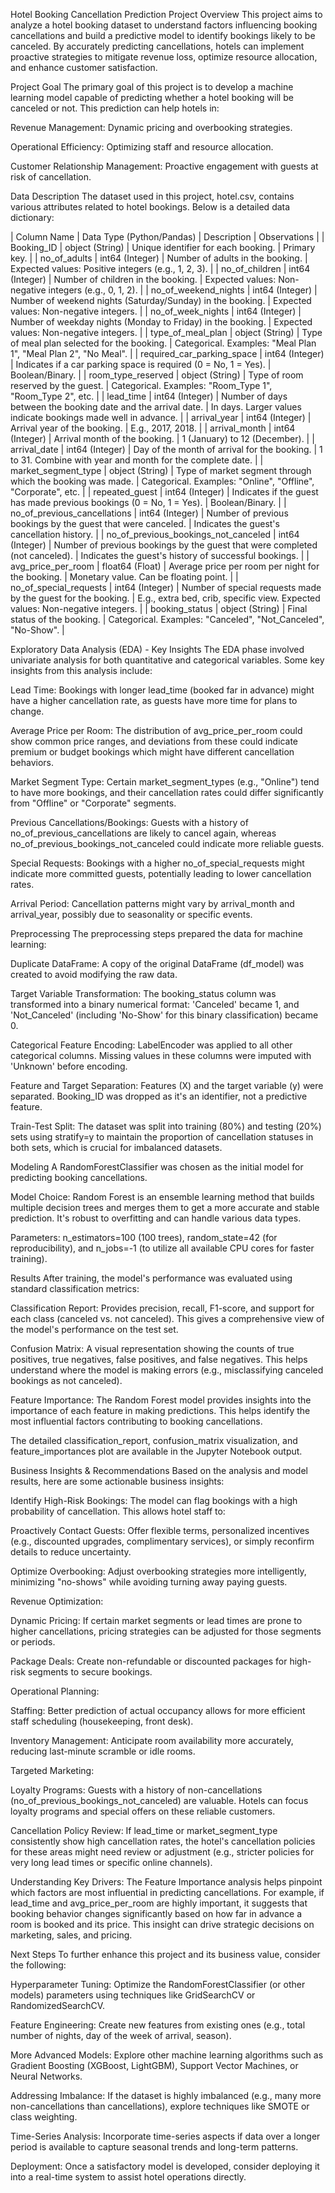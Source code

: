 Hotel Booking Cancellation Prediction Project
Overview
This project aims to analyze a hotel booking dataset to understand factors influencing booking cancellations and build a predictive model to identify bookings likely to be canceled. By accurately predicting cancellations, hotels can implement proactive strategies to mitigate revenue loss, optimize resource allocation, and enhance customer satisfaction.

Project Goal
The primary goal of this project is to develop a machine learning model capable of predicting whether a hotel booking will be canceled or not. This prediction can help hotels in:

Revenue Management: Dynamic pricing and overbooking strategies.

Operational Efficiency: Optimizing staff and resource allocation.

Customer Relationship Management: Proactive engagement with guests at risk of cancellation.

Data Description
The dataset used in this project, hotel.csv, contains various attributes related to hotel bookings. Below is a detailed data dictionary:

| Column Name | Data Type (Python/Pandas) | Description | Observations |
| Booking_ID | object (String) | Unique identifier for each booking. | Primary key. |
| no_of_adults | int64 (Integer) | Number of adults in the booking. | Expected values: Positive integers (e.g., 1, 2, 3). |
| no_of_children | int64 (Integer) | Number of children in the booking. | Expected values: Non-negative integers (e.g., 0, 1, 2). |
| no_of_weekend_nights | int64 (Integer) | Number of weekend nights (Saturday/Sunday) in the booking. | Expected values: Non-negative integers. |
| no_of_week_nights | int64 (Integer) | Number of weekday nights (Monday to Friday) in the booking. | Expected values: Non-negative integers. |
| type_of_meal_plan | object (String) | Type of meal plan selected for the booking. | Categorical. Examples: "Meal Plan 1", "Meal Plan 2", "No Meal". |
| required_car_parking_space | int64 (Integer) | Indicates if a car parking space is required (0 = No, 1 = Yes). | Boolean/Binary. |
| room_type_reserved | object (String) | Type of room reserved by the guest. | Categorical. Examples: "Room_Type 1", "Room_Type 2", etc. |
| lead_time | int64 (Integer) | Number of days between the booking date and the arrival date. | In days. Larger values indicate bookings made well in advance. |
| arrival_year | int64 (Integer) | Arrival year of the booking. | E.g., 2017, 2018. |
| arrival_month | int64 (Integer) | Arrival month of the booking. | 1 (January) to 12 (December). |
| arrival_date | int64 (Integer) | Day of the month of arrival for the booking. | 1 to 31. Combine with year and month for the complete date. |
| market_segment_type | object (String) | Type of market segment through which the booking was made. | Categorical. Examples: "Online", "Offline", "Corporate", etc. |
| repeated_guest | int64 (Integer) | Indicates if the guest has made previous bookings (0 = No, 1 = Yes). | Boolean/Binary. |
| no_of_previous_cancellations | int64 (Integer) | Number of previous bookings by the guest that were canceled. | Indicates the guest's cancellation history. |
| no_of_previous_bookings_not_canceled | int64 (Integer) | Number of previous bookings by the guest that were completed (not canceled). | Indicates the guest's history of successful bookings. |
| avg_price_per_room | float64 (Float) | Average price per room per night for the booking. | Monetary value. Can be floating point. |
| no_of_special_requests | int64 (Integer) | Number of special requests made by the guest for the booking. | E.g., extra bed, crib, specific view. Expected values: Non-negative integers. |
| booking_status | object (String) | Final status of the booking. | Categorical. Examples: "Canceled", "Not_Canceled", "No-Show". |

Exploratory Data Analysis (EDA) - Key Insights
The EDA phase involved univariate analysis for both quantitative and categorical variables. Some key insights from this analysis include:

Lead Time: Bookings with longer lead_time (booked far in advance) might have a higher cancellation rate, as guests have more time for plans to change.

Average Price per Room: The distribution of avg_price_per_room could show common price ranges, and deviations from these could indicate premium or budget bookings which might have different cancellation behaviors.

Market Segment Type: Certain market_segment_types (e.g., "Online") tend to have more bookings, and their cancellation rates could differ significantly from "Offline" or "Corporate" segments.

Previous Cancellations/Bookings: Guests with a history of no_of_previous_cancellations are likely to cancel again, whereas no_of_previous_bookings_not_canceled could indicate more reliable guests.

Special Requests: Bookings with a higher no_of_special_requests might indicate more committed guests, potentially leading to lower cancellation rates.

Arrival Period: Cancellation patterns might vary by arrival_month and arrival_year, possibly due to seasonality or specific events.

Preprocessing
The preprocessing steps prepared the data for machine learning:

Duplicate DataFrame: A copy of the original DataFrame (df_model) was created to avoid modifying the raw data.

Target Variable Transformation: The booking_status column was transformed into a binary numerical format: 'Canceled' became 1, and 'Not_Canceled' (including 'No-Show' for this binary classification) became 0.

Categorical Feature Encoding: LabelEncoder was applied to all other categorical columns. Missing values in these columns were imputed with 'Unknown' before encoding.

Feature and Target Separation: Features (X) and the target variable (y) were separated. Booking_ID was dropped as it's an identifier, not a predictive feature.

Train-Test Split: The dataset was split into training (80%) and testing (20%) sets using stratify=y to maintain the proportion of cancellation statuses in both sets, which is crucial for imbalanced datasets.

Modeling
A RandomForestClassifier was chosen as the initial model for predicting booking cancellations.

Model Choice: Random Forest is an ensemble learning method that builds multiple decision trees and merges them to get a more accurate and stable prediction. It's robust to overfitting and can handle various data types.

Parameters: n_estimators=100 (100 trees), random_state=42 (for reproducibility), and n_jobs=-1 (to utilize all available CPU cores for faster training).

Results
After training, the model's performance was evaluated using standard classification metrics:

Classification Report: Provides precision, recall, F1-score, and support for each class (canceled vs. not canceled). This gives a comprehensive view of the model's performance on the test set.

Confusion Matrix: A visual representation showing the counts of true positives, true negatives, false positives, and false negatives. This helps understand where the model is making errors (e.g., misclassifying canceled bookings as not canceled).

Feature Importance: The Random Forest model provides insights into the importance of each feature in making predictions. This helps identify the most influential factors contributing to booking cancellations.

The detailed classification_report, confusion_matrix visualization, and feature_importances plot are available in the Jupyter Notebook output.

Business Insights & Recommendations
Based on the analysis and model results, here are some actionable business insights:

Identify High-Risk Bookings: The model can flag bookings with a high probability of cancellation. This allows hotel staff to:

Proactively Contact Guests: Offer flexible terms, personalized incentives (e.g., discounted upgrades, complimentary services), or simply reconfirm details to reduce uncertainty.

Optimize Overbooking: Adjust overbooking strategies more intelligently, minimizing "no-shows" while avoiding turning away paying guests.

Revenue Optimization:

Dynamic Pricing: If certain market segments or lead times are prone to higher cancellations, pricing strategies can be adjusted for those segments or periods.

Package Deals: Create non-refundable or discounted packages for high-risk segments to secure bookings.

Operational Planning:

Staffing: Better prediction of actual occupancy allows for more efficient staff scheduling (housekeeping, front desk).

Inventory Management: Anticipate room availability more accurately, reducing last-minute scramble or idle rooms.

Targeted Marketing:

Loyalty Programs: Guests with a history of non-cancellations (no_of_previous_bookings_not_canceled) are valuable. Hotels can focus loyalty programs and special offers on these reliable customers.

Cancellation Policy Review: If lead_time or market_segment_type consistently show high cancellation rates, the hotel's cancellation policies for these areas might need review or adjustment (e.g., stricter policies for very long lead times or specific online channels).

Understanding Key Drivers: The Feature Importance analysis helps pinpoint which factors are most influential in predicting cancellations. For example, if lead_time and avg_price_per_room are highly important, it suggests that booking behavior changes significantly based on how far in advance a room is booked and its price. This insight can drive strategic decisions on marketing, sales, and pricing.

Next Steps
To further enhance this project and its business value, consider the following:

Hyperparameter Tuning: Optimize the RandomForestClassifier (or other models) parameters using techniques like GridSearchCV or RandomizedSearchCV.

Feature Engineering: Create new features from existing ones (e.g., total number of nights, day of the week of arrival, season).

More Advanced Models: Explore other machine learning algorithms such as Gradient Boosting (XGBoost, LightGBM), Support Vector Machines, or Neural Networks.

Addressing Imbalance: If the dataset is highly imbalanced (e.g., many more non-cancellations than cancellations), explore techniques like SMOTE or class weighting.

Time-Series Analysis: Incorporate time-series aspects if data over a longer period is available to capture seasonal trends and long-term patterns.

Deployment: Once a satisfactory model is developed, consider deploying it into a real-time system to assist hotel operations directly.